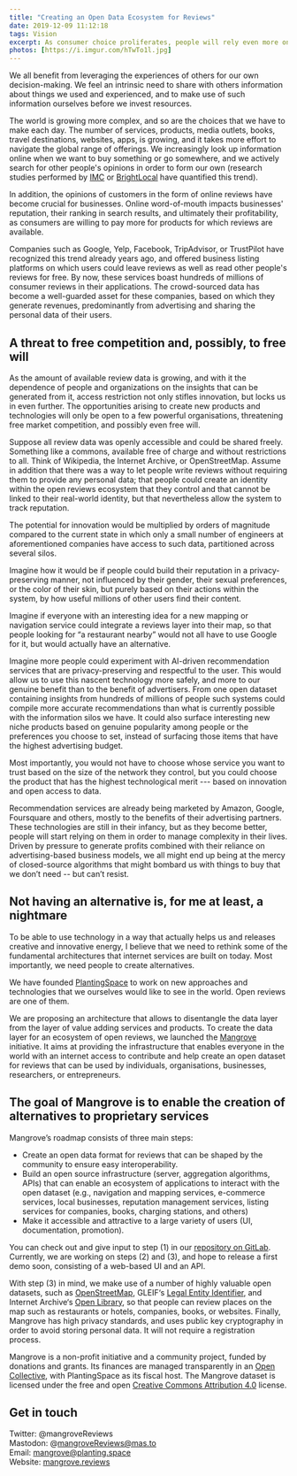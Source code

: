 ```yaml
---
title: "Creating an Open Data Ecosystem for Reviews"
date: 2019-12-09 11:12:18
tags: Vision
excerpt: As consumer choice proliferates, people will rely even more on online reviews to inform their decisions. This makes reviews an increasingly powerful tool and valuable source of insight for individuals and businesses alike. The problem is that hundreds of millions of people are feeding their valuable insights currently into proprietary data silos of a few dominant platforms.
photos: [https://i.imgur.com/hTwTo1l.jpg]
---
```


We all benefit from leveraging the experiences of others for our own decision-making. We feel an intrinsic need to share with others information about things we used and experienced, and to make use of such information ourselves before we invest resources.

The world is growing more complex, and so are the choices that we have to make each day. The number of services, products, media outlets, books, travel destinations, websites, apps, is growing, and it takes more effort to navigate the global range of offerings. We increasingly look up information online when we want to buy something or go somewhere, and we actively search for other people's opinions in order to form our own (research studies performed by [IMC](https://spiegel.medill.northwestern.edu/online-reviews/) or [BrightLocal](https://www.brightlocal.com/research/local-consumer-review-survey/) have quantified this trend).

In addition, the opinions of customers in the form of online reviews have become crucial for businesses. Online word-of-mouth impacts businesses' reputation, their ranking in search results, and ultimately their profitability, as consumers are willing to pay more for products for which reviews are available.

Companies such as Google, Yelp, Facebook, TripAdvisor, or TrustPilot have recognized this trend already years ago, and offered business listing platforms on which users could leave reviews as well as read other people's reviews for free. By now, these services boast hundreds of millions of consumer reviews in their applications. The crowd-sourced data has become a well-guarded asset for these companies, based on which they generate revenues, predominantly from advertising and sharing the personal data of their users.

## A threat to free competition and, possibly, to free will

As the amount of available review data is growing, and with it the dependence of people and organizations on the insights that can be generated from it, access restriction not only stifles innovation, but locks us in even further. The opportunities arising to create new products and technologies will only be open to a few powerful organisations, threatening free market competition, and possibly even free will.

Suppose all review data was openly accessible and could be shared freely. Something like a commons, available free of charge and without restrictions to all. Think of Wikipedia, the Internet Archive, or OpenStreetMap. Assume in addition that there was a way to let people write reviews without requiring them to provide any personal data; that people could create an identity within the open reviews ecosystem that they control and that cannot be linked to their real-world identity, but that nevertheless allow the system to track reputation. 

The potential for innovation would be multiplied by orders of magnitude compared to the current state in which only a small number of engineers at aforementioned companies have access to such data, partitioned across several silos.

Imagine how it would be if people could build their reputation in a privacy-preserving manner, not influenced by their gender, their sexual preferences, or the color of their skin, but purely based on their actions within the system, by how useful millions of other users find their content.

Imagine if everyone with an interesting idea for a new mapping or navigation service could integrate a reviews layer into their map, so that people looking for “a restaurant nearby” would not all have to use Google for it, but would actually have an alternative.

Imagine more people could experiment with AI-driven recommendation services that are privacy-preserving and respectful to the user. This would allow us to use this nascent technology more safely, and more to our genuine benefit than to the benefit of advertisers. From one open dataset containing insights from hundreds of millions of people such systems could compile more accurate recommendations than what is currently possible with the information silos we have. It could also surface interesting new niche products based on genuine popularity among people or the preferences you choose to set, instead of surfacing those items that have the highest advertising budget.

Most importantly, you would not have to choose whose service you want to trust based on the size of the network they control, but you could choose the product that has the highest technological merit --- based on innovation and open access to data.

Recommendation services are already being marketed by Amazon, Google, Foursquare and others, mostly to the benefits of their advertising partners. These technologies are still in their infancy, but as they become better, people will start relying on them in order to manage complexity in their lives. Driven by pressure to generate profits combined with their reliance on advertising-based business models, we all might end up being at the mercy of closed-source algorithms that might bombard us with things to buy that we don’t need -- but can’t resist.

## Not having an alternative is, for me at least, a nightmare

To be able to use technology in a way that actually helps us and releases creative and innovative energy, I believe that we need to rethink some of the fundamental architectures that internet services are built on today. Most importantly, we need people to create alternatives.

We have founded [PlantingSpace](https://planting.space) to work on new approaches and technologies that we ourselves would like to see in the world. Open reviews are one of them.

We are proposing an architecture that allows to disentangle the data layer from the layer of value adding services and products. To create the data layer for an ecosystem of open reviews, we launched the [Mangrove](https://mangrove.reviews) initiative. It aims at providing the infrastructure that enables everyone in the world with an internet access to contribute and help create an open dataset for reviews that can be used by individuals, organisations, businesses, researchers, or entrepreneurs.

## The goal of Mangrove is to enable the creation of alternatives to proprietary services

Mangrove’s roadmap consists of three main steps:

* Create an open data format for reviews that can be shaped by the community to ensure easy interoperability.  
* Build an open source infrastructure (server, aggregation algorithms, APIs) that can enable an ecosystem of applications to interact with the open dataset (e.g., navigation and mapping services, e-commerce services, local businesses, reputation management services, listing services for companies, books, charging stations, and others)  
* Make it accessible and attractive to a large variety of users (UI, documentation, promotion).  

You can check out and give input to step (1) in our [repository on GitLab](https://gitlab.com/plantingspace/mangrove). Currently, we are working on steps (2) and (3), and hope to release a first demo soon, consisting of a web-based UI and an API.  

With step (3) in mind, we make use of a number of highly valuable open datasets, such as [OpenStreetMap](https://www.openstreetmap.org/about), GLEIF‘s [Legal Entity Identifier](https://www.gleif.org/en/about/our-vision), and Internet Archive‘s [Open Library](https://openlibrary.org/), so that people can review places on the map such as restaurants or hotels, companies, books, or websites. Finally, Mangrove has high privacy standards, and uses public key cryptography in order to avoid storing personal data. It will not require a registration process.  

Mangrove is a non-profit initiative and a community project, funded by donations and grants. Its finances are managed transparently in an [Open Collective](https://opencollective.com/mangrove), with PlantingSpace as its fiscal host. The Mangrove dataset is licensed under the free and open [Creative Commons Attribution 4.0](https://creativecommons.org/licenses/by/4.0/) license.

## Get in touch

Twitter: @mangroveReviews  
Mastodon: @mangroveReviews@mas.to  
Email: mangrove@planting.space  
Website: [mangrove.reviews](https://mangrove.reviews)

